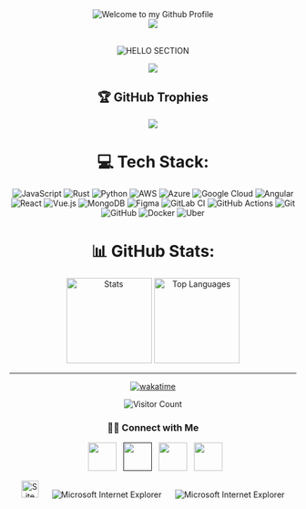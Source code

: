 <div align="center">
  <img src="https://github.com/BrunnerLivio/brunnerlivio/blob/master/images/welcome.png?raw=true" style="max-width: 100%;" alt="Welcome to my Github Profile" />
  <br /> 

<div style="display: flex; justify-content: center; ">
    <img src="![0_0](https://github.com/user-attachments/assets/4b34fdf2-358f-46fb-849b-00d068ac15cc)
" height="auto" width="auto" />
</div>
<br>
<body>
<p align="center">
  <img src="https://readme-typing-svg.herokuapp.com/?font=Righteous&size=35&color=red&center=true&vCenter=true&width=500&height=70&duration=4000&lines=Hello+There!+👋;+I'm+Roshan+Parmar!;+aka+Odoyle!+🥸" alt="HELLO SECTION">
</p>
 <img src="https://user-images.githubusercontent.com/74038190/212284100-561aa473-3905-4a80-b561-0d28506553ee.gif">
 


 <!--   ## 👨🏻‍💻 About Me 
<img align="right" alt="GIF" src="https://cdn.dribbble.com/users/3213828/screenshots/6612869/mclarenf1800x600.gif" width="500" height="300"/>

- ➕ &nbsp; import antiGravity
- 🧑‍💻 &nbsp; I’m currently learning Python & JS. 
- 🤔 &nbsp; Still fuguring out how to center a div.
- 🎓 &nbsp; Studying Computer Science and Robotics.
- ♟️ &nbsp; Prolly i'll be in a chess match rn!
- 🌱 &nbsp; Interested in Cyber Security and Artificial Intelligence.
- 🏎️ &nbsp; Watching F1 and waiting for 2025.
- ☕ &nbsp; I don't believe, a perfect cup of coffee can be the ultimate solution for stress.



    
 


<br> -->

## 🏆 GitHub Trophies
![](https://github-profile-trophy.vercel.app/?username=rsp2308&theme=radical&no-frame=false&no-bg=true&margin-w=4)


# 💻 Tech Stack:
![JavaScript](https://img.shields.io/badge/javascript-%23323330.svg?style=for-the-badge&logo=javascript&logoColor=%23F7DF1E) ![Rust](https://img.shields.io/badge/rust-%23000000.svg?style=for-the-badge&logo=rust&logoColor=white) ![Python](https://img.shields.io/badge/python-3670A0?style=for-the-badge&logo=python&logoColor=ffdd54) ![AWS](https://img.shields.io/badge/AWS-%23FF9900.svg?style=for-the-badge&logo=amazon-aws&logoColor=white) ![Azure](https://img.shields.io/badge/azure-%230072C6.svg?style=for-the-badge&logo=microsoftazure&logoColor=white) ![Google Cloud](https://img.shields.io/badge/GoogleCloud-%234285F4.svg?style=for-the-badge&logo=google-cloud&logoColor=white) ![Angular](https://img.shields.io/badge/angular-%23DD0031.svg?style=for-the-badge&logo=angular&logoColor=white) ![React](https://img.shields.io/badge/react-%2320232a.svg?style=for-the-badge&logo=react&logoColor=%2361DAFB) ![Vue.js](https://img.shields.io/badge/vue.js-%2335495e.svg?style=for-the-badge&logo=vuedotjs&logoColor=%234FC08D) ![MongoDB](https://img.shields.io/badge/MongoDB-%234ea94b.svg?style=for-the-badge&logo=mongodb&logoColor=white) ![Figma](https://img.shields.io/badge/figma-%23F24E1E.svg?style=for-the-badge&logo=figma&logoColor=white) ![GitLab CI](https://img.shields.io/badge/gitlab%20CI-%23181717.svg?style=for-the-badge&logo=gitlab&logoColor=white) ![GitHub Actions](https://img.shields.io/badge/github%20actions-%232671E5.svg?style=for-the-badge&logo=githubactions&logoColor=white) ![Git](https://img.shields.io/badge/git-%23F05033.svg?style=for-the-badge&logo=git&logoColor=white) ![GitHub](https://img.shields.io/badge/github-%23121011.svg?style=for-the-badge&logo=github&logoColor=white) ![Docker](https://img.shields.io/badge/docker-%230db7ed.svg?style=for-the-badge&logo=docker&logoColor=white) ![Uber](https://img.shields.io/badge/Uber-%23000000.svg?style=for-the-badge&logo=Uber&logoColor=white)
# 📊 GitHub Stats:

 <!-- <a href="https://stats.hyo.dev"><img src="https://stats.hyo. dev/api/github-stats-advanced?login=rsp2308"  width="600"/></a> -->


<p align="center">
  <img src="https://github-readme-stats.vercel.app/api?username=rsp2308&show_icons=true&theme=radical" alt="Stats" height="150"/>
  
  <img src="https://github-readme-stats.vercel.app/api/top-langs/?username=rsp2308&layout=compact&theme=radical" alt="Top Languages" height="150"/>
</p>


 <!-- ![Roshan's WakaTime stats](https://wakatime.com/share/@rsp2308/882541c0-13fc-4256-9d94-f85fa4a21966.svg)<br/>
   ![Harlok's WakaTime stats](https://github-readme-stats.vercel.app/api/wakatime?username=rsp2308&theme=dark)
 ![](https://github-readme-streak-stats.herokuapp.com/?user=rsp2308&theme=dark&hide_border=false)<br/>
 -->
 
<!-- ![](https://github-readme-stats.vercel.app/api/top-langs/?username= rsp2308&theme=dark&hide_border=false&include_all_commits=true&count_private=true&layout=compact)-->


<!--###  🔝 Top Contributed Repo
![](https://github-contributor-stats.vercel.app/api?username=rsp2308&limit=5&theme=dark&combine_all_yearly_contributions=true) 

-->

---
[![wakatime](https://wakatime.com/badge/user/02259d16-b50a-4178-ab5c-5ec81e34c78c.svg)](https://wakatime.com/@02259d16-b50a-4178-ab5c-5ec81e34c78c)

![Visitor Count](https://profile-counter.glitch.me/brunnerlivio/count.svg)
<!--  ## 💰 You can help me by Donating
  [![PayPal](#)  -->

  




<h3> 🤝🏻 Connect with Me </h3>
</body>

<p align="center">
&nbsp; <a href="https://twitter.com/roshanized" target="_blank" rel="noopener noreferrer"><img src="https://abs.twimg.com/responsive-web/client-web/icon-svg.ea5ff4aa.svg" width="50" /></a>  
&nbsp; <a href="" target="_blank" rel="noopener noreferrer"><img src="https://img.icons8.com/plasticine/100/000000/instagram-new.png" width="50" /></a>  
&nbsp; <a href="https://www.linkedin.com/in/roshan-parmar-609aba237/" rel="noopener noreferrer"><img src="https://img.icons8.com/plasticine/100/000000/linkedin.png" width="50" /></a>
&nbsp; <a href="mailto:rsp2308a@gmail.com" target="_blank" rel="noopener noreferrer"><img src="https://img.icons8.com/plasticine/100/000000/gmail.png"  width="50" /></a>
</p>
<img src="https://raw.githubusercontent.com/BrunnerLivio/brunnerlivio/master/images/notepad.gif" alt="Site created with Notepad" height="30" />
<!-- "margin-right: whatever;" -->
<span>&nbsp;&nbsp;&nbsp;&nbsp;</span>  
<img src="https://raw.githubusercontent.com/BrunnerLivio/brunnerlivio/master/images/ie_logo.gif" alt="Microsoft Internet Explorer" />
<span>&nbsp;&nbsp;&nbsp;&nbsp;</span>  
<img src="https://raw.githubusercontent.com/BrunnerLivio/brunnerlivio/master/images/noframes.gif" alt="Microsoft Internet Explorer" />

</html>
